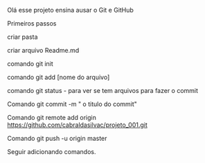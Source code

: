Olá esse projeto ensina ausar o Git e GitHub

Primeiros passos

criar pasta

criar arquivo Readme.md

comando git init

comando git add [nome do arquivo]

comando git status - para ver se tem arquivos para fazer o commit

Comando git commit -m " o titulo do commit"

Comando git remote add origin https://github.com/cabraldasilvac/projeto_001.git

Comando git push -u origin master

Seguir adicionando comandos.

